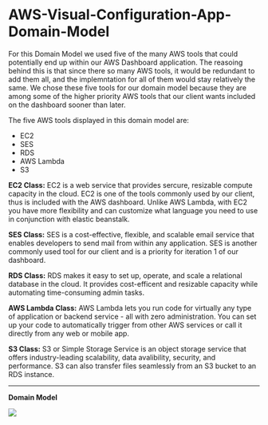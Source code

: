 # AWS-Visual-Configuration-App-Domain-Model

For this Domain Model we used five of the many AWS tools that could potentially end up within our AWS Dashboard application. The reasoing behind this is that since there
so many AWS tools, it would be redundant to add them all, and the implemntation for all of them would stay relatively the same. We chose these five tools for our domain model because they are among some of the higher priority AWS tools that our client wants included on the dashboard sooner than later.

The five AWS tools displayed in this domain model are:
- EC2
- SES
- RDS
- AWS Lambda
- S3


**EC2 Class:**
EC2 is a web service that provides sercure, resizable compute capacity in the cloud. EC2 is one of the tools commonly used by our client, thus is included with the AWS dashboard. Unlike AWS Lambda, with EC2 you have more flexibility and can customize what language you need to use in conjunction with elastic beanstalk.


**SES Class:**
SES is a cost-effective, flexible, and scalable email service that enables developers to send mail from within any application. SES is another commonly used tool for our client and is a priority for iteration 1 of our dashboard.


**RDS Class:**
RDS makes it easy to set up, operate, and scale a relational database in the cloud. It provides cost-efficent and resizable capacity while automating time-consuming admin tasks.


**AWS Lambda Class:**
AWS Lambda lets you run code for virtually any type of application or backend service - all with zero administration. You can set up your code to automatically trigger from other AWS services or call it directly from any web or mobile app.


**S3 Class:**
S3 or Simple Storage Service is an object storage service that offers industry-leading scalability, data avalibility, security, and performance. S3 can also transfer files seamlessly from an S3 bucket to an RDS instance.
___

**Domain Model**

![](https://github.com/welawrence543/AWS-Visual-Configuration-App/blob/master/Design/DomainModelPicture.JPG)

